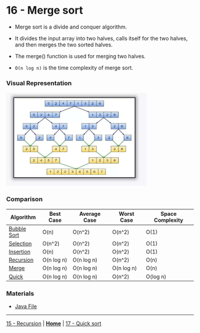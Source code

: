 # 16 - Merge sort

- Merge sort is a divide and conquer algorithm.

- It divides the input array into two halves, calls itself for the two halves, and then merges the two sorted halves.

- The merge() function is used for merging two halves.

- `O(n log n)` is the time complexity of merge sort.


### Visual Representation

<img src="../../../assets/images/mergesort.png" height=250px>

### Comparison

| Algorithm                                   | Best Case  | Average Case | Worst Case | Space Complexity |
| ------------------------------------------- | ---------- | ------------ | ---------- | ---------------- |
| [Bubble Sort](../12-bubble-sort/README.md)  | O(n)       | O(n^2)       | O(n^2)     | O(1)             |
| [Selection](../13-selection-sort/README.md) | O(n^2)     | O(n^2)       | O(n^2)     | O(1)             |
| [Insertion](../14-insertion-sort/README.md) | O(n)       | O(n^2)       | O(n^2)     | O(1)             |
| [Recursion](../15-recursion/README.md)      | O(n log n) | O(n log n)   | O(n^2)     | O(n)             |
| [Merge](../16-merge-sort/README.md)         | O(n log n) | O(n log n)   | O(n log n) | O(n)             |
| [Quick](../17-quick-sort/README.md)         | O(n log n) | O(n log n)   | O(n^2)     | O(log n)         |


### Materials

* [Java File](./merge.java)


---

[15 - Recursion](../15-recursion/README.md) | **[Home](../README.md)** | [17 - Quick sort](../17-quick-sort/README.md)